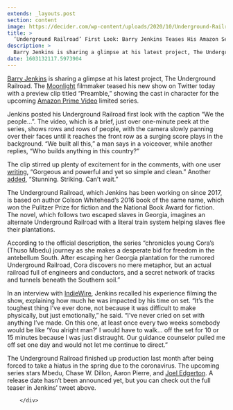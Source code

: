 ```yaml
--- 
extends: _layouts.post 
section: content 
image: https://decider.com/wp-content/uploads/2020/10/Underground-Railroad-.jpg?quality=90&strip=all&w=1200 
title: > 
  ‘Underground Railroad’ First Look: Barry Jenkins Teases His Amazon Series 
description: > 
  Barry Jenkins is sharing a glimpse at his latest project, The Underground Railroad.Jenkins posted his Underground Railroad first look with the caption “We the people…”.Can’t wait.”The Underground Railroad, which Jenkins has been working on since 2017, is based on author Colson Whitehead’s 2016 book of the same name, which won the Pulitzer Prize for fiction and the National Book Award for fiction.The novel, which follows two escaped slaves in Georgia, imagines an alternate Underground Railroad with a literal train system helping slaves flee their plantations.The upcoming series stars Mbedu, Chase W. Dillon, Aaron Pierre, and Joel Edgerton. 
date: 1603132117.5973904 
--- 
```

<div><p><a href="https://decider.com/tag/barry-jenkins" target="_blank" rel="noopener noreferrer">Barry Jenkins</a> is sharing a glimpse at his latest project,&#160;The Underground Railroad. The&#160;<a href="https://decider.com/movie/moonlight" target="_blank" rel="noopener noreferrer">Moonlight</a>&#160;filmmaker teased his new show on Twitter today with a preview clip titled &#8220;Preamble,&#8221; showing the cast in character for the upcoming <a href="https://decider.com/platform/prime-video" target="_blank" rel="noopener noreferrer">Amazon Prime Video</a> limited series.</p>
<p>Jenkins posted his&#160;Underground Railroad&#160;first look with the caption &#8220;We the people&#8230;&#8221;. The video, which is a brief, just over one-minute peek at the series, shows rows and rows of people, with the camera slowly panning over their faces until it reaches the front row as a surging score plays in the background. &#8220;We built all this,&#8221; a man says in a voiceover, while another replies, &#8220;Who builds anything in this country?&#8221;</p>
<p>The clip stirred up plenty of excitement for in the comments, with one user <a href="https://twitter.com/jasondiamond/status/1318225495218151424" target="_blank" rel="noopener noreferrer">writing</a>, &#8220;Gorgeous and powerful and yet so simple and clean.&#8221; Another <a href="https://twitter.com/BubbleOfThunder/status/1318225386128302080" target="_blank" rel="noopener noreferrer">added</a>, &#8220;Stunning. Striking. Can&#8217;t wait.&#8221;</p>
<p>The Underground Railroad,&#160;which Jenkins has been working on since 2017, is based on author Colson Whitehead&#8217;s 2016 book of the same name, which won the Pulitzer Prize for fiction and the National Book Award for fiction. The novel, which follows two escaped slaves in Georgia, imagines an alternate Underground Railroad with a literal train system helping slaves flee their plantations.</p>
 
<p>According to the official description, the series &#8220;chronicles young Cora&#8217;s (Thuso Mbedu) journey as she makes a desperate bid for freedom in the antebellum South. After escaping her Georgia plantation for the rumored Underground Railroad, Cora discovers no mere metaphor, but an actual railroad full of engineers and conductors, and a secret network of tracks and tunnels beneath the Southern soil.&#8221;</p>
<p>In an interview with <a href="https://www.indiewire.com/2020/09/barry-jenkins-wraps-116-day-production-1234588293/" target="_blank" rel="noopener noreferrer">IndieWire</a>, Jenkins recalled his experience filming the show, explaining how much he was impacted by his time on set. &#8220;It&#8217;s the toughest thing I&#8217;ve ever done, not because it was difficult to make physically, but just emotionally,&#8221; he said. &#8220;I&#8217;ve never cried on set with anything I&#8217;ve made. On this one, at least once every two weeks somebody would be like &#8216;You alright man?&#8217; I would have to walk&#8230; off the set for 10 or 15 minutes because I was just distraught. Our guidance counselor pulled me off set one day and would not let me continue to direct.&#8221;</p>
<p>The Underground Railroad&#160;finished up production last month after being forced to take a hiatus in the spring due to the coronavirus. The upcoming series stars Mbedu, Chase W. Dillon, Aaron Pierre, and <a href="https://decider.com/tag/joel-edgerton" target="_blank" rel="noopener noreferrer">Joel Edgerton</a>. A release date hasn&#8217;t been announced yet, but you can check out the full teaser in Jenkins&#8217; tweet above.</p>
	 
		</div>